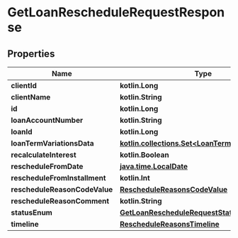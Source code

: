 
# GetLoanRescheduleRequestResponse

## Properties
| Name | Type | Description | Notes |
| ------------ | ------------- | ------------- | ------------- |
| **clientId** | **kotlin.Long** |  |  [optional] |
| **clientName** | **kotlin.String** |  |  [optional] |
| **id** | **kotlin.Long** |  |  [optional] |
| **loanAccountNumber** | **kotlin.String** |  |  [optional] |
| **loanId** | **kotlin.Long** |  |  [optional] |
| **loanTermVariationsData** | [**kotlin.collections.Set&lt;LoanTermVariationsData&gt;**](LoanTermVariationsData.md) |  |  [optional] |
| **recalculateInterest** | **kotlin.Boolean** |  |  [optional] |
| **rescheduleFromDate** | [**java.time.LocalDate**](java.time.LocalDate.md) |  |  [optional] |
| **rescheduleFromInstallment** | **kotlin.Int** |  |  [optional] |
| **rescheduleReasonCodeValue** | [**RescheduleReasonsCodeValue**](RescheduleReasonsCodeValue.md) |  |  [optional] |
| **rescheduleReasonComment** | **kotlin.String** |  |  [optional] |
| **statusEnum** | [**GetLoanRescheduleRequestStatus**](GetLoanRescheduleRequestStatus.md) |  |  [optional] |
| **timeline** | [**RescheduleReasonsTimeline**](RescheduleReasonsTimeline.md) |  |  [optional] |



